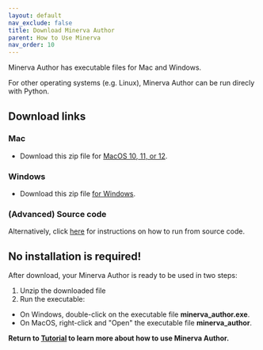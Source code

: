 ```yaml
---
layout: default
nav_exclude: false
title: Download Minerva Author
parent: How to Use Minerva
nav_order: 10
---
```


Minerva Author has executable files for Mac and Windows. 

For other operating systems (e.g. Linux), Minerva Author can be run direcly with Python.

## Download links

### Mac
* Download this zip file for [MacOS 10, 11, or 12](https://github.com/labsyspharm/minerva-author/releases/download/v1.12.0/minerva_author_macos.zip).

### Windows
* Download this zip file [for Windows](https://github.com/labsyspharm/minerva-author/releases/download/v1.12.0/minerva_author_windows.zip).

### (Advanced) Source code

Alternatively, click [here](https://github.com/labsyspharm/minerva-story/wiki/How-to-run-Minerva-Author%3F-(from-source-code)) for instructions on how to run from source code.

## No installation is required!

After download, your Minerva Author is ready to be used in two steps:

1. Unzip the downloaded file
1. Run the executable:
  - On Windows, double-click on the executable file **minerva_author.exe**.
  - On MacOS, right-click and "Open" the executable file **minerva_author**.

**Return to [Tutorial](./tutorial#step-2-run-minerva-author) to learn more about how to use Minerva Author.**
